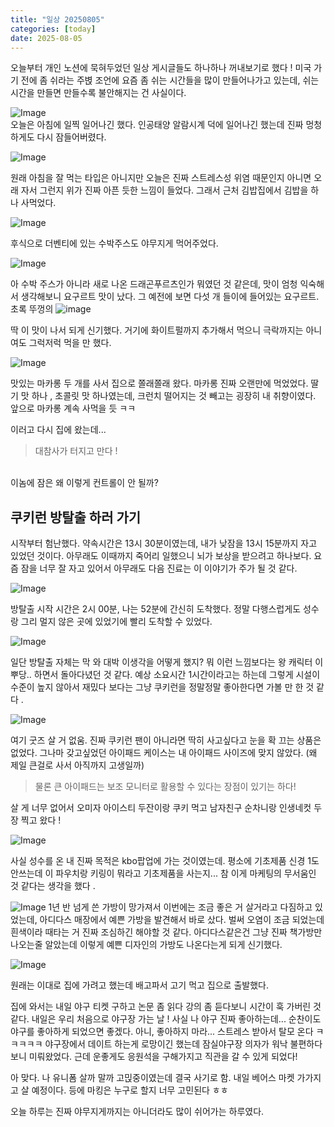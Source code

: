```yaml
---
title: "일상 20250805"
categories: [today]
date: 2025-08-05
---
```

오늘부터 개인 노션에 묵혀두었던 일상 게시글들도 하나하나 꺼내보기로 했다 ! 미국 가기 전에 좀 쉬라는 주볁 조언에 요즘 좀 쉬는 시간들을 많이 만들어나가고 있는데, 쉬는 시간을 만들면 만들수록 불안해지는 건 사실이다. 

![Image](https://github.com/user-attachments/assets/5aea013f-198e-441b-8984-6b4c03995a62)
<br>오늘은 아침에 일찍 일어나긴 했다. 인공태양 알람시계 덕에 일어나긴 했는데 진짜 멍청하게도 다시 잠들어버렸다.

![Image](https://github.com/user-attachments/assets/24f7f28b-0e53-4589-9d71-1aee61c530c8)

원래 아침을 잘 먹는 타입은 아니지만 오늘은 진짜 스트레스성 위염 때문인지 아니면 오래 자서 그런지 위가 진짜 아픈 듯한 느낌이 들었다. 그래서 근처 김밥집에서 김밥을 하나 사먹었다. 

![Image](https://github.com/user-attachments/assets/acfd667b-8615-4467-bc43-cc94e4e3dcc8)

후식으로 더벤티에 있는 수박주스도 야무지게 먹어주었다. 

![Image](https://github.com/user-attachments/assets/7976fbb5-4522-493a-ac80-3436683613c4)

아 수박 주스가 아니라 새로 나온 드래곤푸르츠인가 뭐였던 것 같은데, 맛이 엄청 익숙해서 생각해보니 요구르트 맛이 났다. 그 예전에 보면 다섯 개 들이에 들어있는 요구르트. 초록 뚜껑의 
![image](https://img.danawa.com/prod_img/500000/848/870/img/15870848_1.jpg?_v=20211207134421)

딱 이 맛이 나서 되게 신기했다. 거기에 화이트펄까지 추가해서 먹으니 극락까지는 아니여도 그럭저럭 먹을 만 했다. 

![Image](https://github.com/user-attachments/assets/9a076954-34ac-4288-b1d7-be664fd315df)

맛있는 마카롱 두 개를 사서 집으로 쫄래쫄래 왔다. 마카롱 진짜 오랜만에 먹었었다. 딸기 맛 하나 , 초콜릿 맛 하나였는데, 크런치 떨어지는 것 빼고는 굉장히 내 취향이였다. 앞으로 마카롱 계속 사먹을 듯 ㅋㅋ

이러고 다시 집에 왔는데...
> 대참사가 터지고 만다 !

<br>이놈에 잠은 왜 이렇게 컨트롤이 안 될까? 


## 쿠키런 방탈출 하러 가기 
시작부터 험난했다. 약속시간은 13시 30분이였는데, 내가 낮잠을 13시 15분까지 자고 있었던 것이다. 아무래도 이때까지 죽어리 일했으니 뇌가 보상을 받으려고 하나보다. 요즘 잠을 너무 잘 자고 있어서 아무래도 다음 진료는 이 이야기가 주가 될 것 같다.

![Image](https://github.com/user-attachments/assets/3dce812f-8b71-4032-a3ab-85b7451e935f)

방탈출 시작 시간은 2시 00분, 나는 52분에 간신히 도착했다. 정말 다행스럽게도 성수랑 그리 멀지 않은 곳에 있었기에 빨리 도착할 수 있었다. 

![Image](https://github.com/user-attachments/assets/11d1e319-978c-4b3a-9bc2-0c963d510f64)

일단 방탈출 자체는 막 와 대박 이생각을 어떻게 했지? 뭐 이런 느낌보다는 왕 캐릭터 이뿌당.. 하면서 돌아다녔던 것 같다. 예상 소요시간 1시간이라고는 하는데 그렇게 시설이 수준이 높지 않아서 재밌다 보다는 그냥 쿠키런을 정말정말 좋아한다면 가볼 만 한 것 같다 . 

![Image](https://github.com/user-attachments/assets/d2fd9314-3901-47fe-96c8-702441d87a88)

여기 굿즈 살 거 없움. 진짜 쿠키런 팬이 아니라면 딱히 사고싶다고 눈을 확 끄는 상품은 없었다. 
그나마 갖고싶었던 아이패드 케이스는 내 아이패드 사이즈에 맞지 않았다. (왜 제일 큰걸로 사서 아직까지 고생일까)

> 물론 큰 아이패드는 보조 모니터로 활용할 수 있다는 장점이 있기는 하다!

살 게 너무 없어서 오미자 아이스티 두잔이랑 쿠키 먹고 남자친구 순차니랑 인생네컷 두 장 찍고 왔다 !

![Image](https://github.com/user-attachments/assets/078517c9-cacc-41e3-aee5-0c1afa5feb93)

사실 성수를 온 내 진짜 목적은 kbo팝업에 가는 것이였는데. 평소에 기초제품 신경 1도 안쓰는데 이 파우치랑 키링이 뭐라고 기초제품을 사는지... 참 
이게 마케팅의 무서움인 것 같다는 생각을 했다 .

![Image](https://private-user-images.githubusercontent.com/197349476/474611746-a7d0632f-2263-4c17-8b2a-23a0d03ee5de.jpg?jwt=eyJhbGciOiJIUzI1NiIsInR5cCI6IkpXVCJ9.eyJpc3MiOiJnaXRodWIuY29tIiwiYXVkIjoicmF3LmdpdGh1YnVzZXJjb250ZW50LmNvbSIsImtleSI6ImtleTUiLCJleHAiOjE3NTQ0MDkwMTUsIm5iZiI6MTc1NDQwODcxNSwicGF0aCI6Ii8xOTczNDk0NzYvNDc0NjExNzQ2LWE3ZDA2MzJmLTIyNjMtNGMxNy04YjJhLTIzYTBkMDNlZTVkZS5qcGc_WC1BbXotQWxnb3JpdGhtPUFXUzQtSE1BQy1TSEEyNTYmWC1BbXotQ3JlZGVudGlhbD1BS0lBVkNPRFlMU0E1M1BRSzRaQSUyRjIwMjUwODA1JTJGdXMtZWFzdC0xJTJGczMlMkZhd3M0X3JlcXVlc3QmWC1BbXotRGF0ZT0yMDI1MDgwNVQxNTQ1MTVaJlgtQW16LUV4cGlyZXM9MzAwJlgtQW16LVNpZ25hdHVyZT1hZDRmNWJjYTA3ZjhhNzA5Y2IyZWMzOWNkOWU5M2UwZDUyODg5YTYyMGEzYWVlNjhmNGJhOGQxN2IyYTFlNDkzJlgtQW16LVNpZ25lZEhlYWRlcnM9aG9zdCJ9.L4Mh-NFmSMZzKqMF3uMlsPqlbGdUn6_Y56zOynBKvJ4)
1년 반 넘게 쓴 가방이 망가져서 이번에는 조금 좋은 거 살거라고 다짐하고 있었는데, 아디다스 매장에서 예쁜 가방을 발견해서 바로 샀다. 벌써 오염이 조금 되었는데 흰색이라 때타는 거 진짜 조심하긴 해야할 것 같다. 아디다스같은건 그냥 진짜 책가방만 나오는줄 알았는데 이렇게 예쁜 디자인의 가방도 나온다는게 되게 신기했다. 

![Image](https://github.com/user-attachments/assets/f4123e7d-d3e1-4907-9ec2-7f46e8dc2bd9)

원래는 이대로 집에 가려고 했는데 
배고파서 고기 먹고 집으로 출발했다. 

집에 와서는 내일 야구 티켓 구하고 논문 좀 읽다 강의 좀 듣다보니 시간이 훅 가버린 것 같다. 
내일은 우리 처음으로 야구장 가는 날 !
사실 나 야구 진짜 좋아하는데... 순찬이도 야구를 좋아하게 되었으면 좋겠다. 아니, 좋아하지 마라... 스트레스 받아서 탈모 온다 ㅋㅋㅋㅋㅋ 야구장에서 데이트 하는게 로망이긴 했는데 잠실야구장 의자가 워낙 불편하다보니 미뤄왔었다. 근데 운좋게도 응원석을 구해가지고 직관을 갈 수 있게 되었다! 

아 맞다. 나 유니폼 살까 말까 고믽중이였는데 결국 사기로 함. 내일 베어스 마켓 가가지고 살 예정이다. 등에 마킹은 누구로 할지 너무 고민된다 ㅎㅎ

오늘 하루는 진짜 야무지게까지는 아니더라도 많이 쉬어가는 하루였다. 

